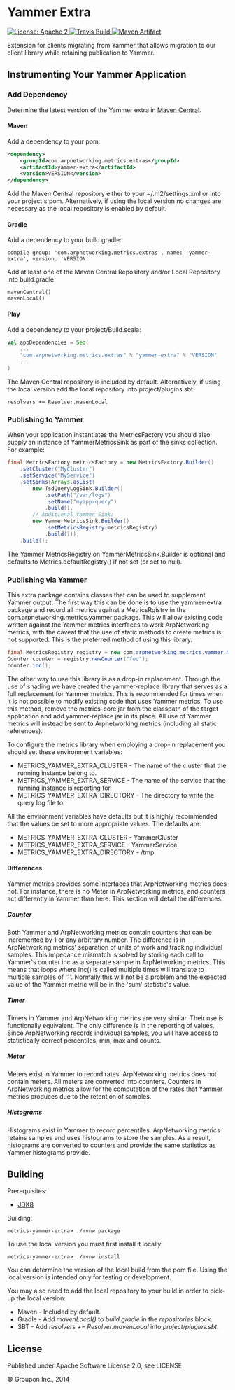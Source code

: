 Yammer Extra
============

<a href="https://raw.githubusercontent.com/ArpNetworking/metrics-yammer-extra/master/LICENSE">
    <img src="https://img.shields.io/hexpm/l/plug.svg"
         alt="License: Apache 2">
</a>
<a href="https://travis-ci.org/ArpNetworking/metrics-yammer-extra/">
    <img src="https://travis-ci.org/ArpNetworking/metrics-yammer-extra.png"
         alt="Travis Build">
</a>
<a href="http://search.maven.org/#search%7Cga%7C1%7Cg%3A%22com.arpnetworking.metrics.extras%22%20a%3A%22yammer-extra%22">
    <img src="https://img.shields.io/maven-central/v/com.arpnetworking.metrics.extras/yammer-extra.svg"
         alt="Maven Artifact">
</a>

Extension for clients migrating from Yammer that allows migration to our client library while retaining publication to Yammer.


Instrumenting Your Yammer Application
-------------------------------------

### Add Dependency

Determine the latest version of the Yammer extra in [Maven Central](http://search.maven.org/#search%7Cga%7C1%7Cg%3A%22com.arpnetworking.metrics.extras%22%20a%3A%22yammer-extra%22).

#### Maven

Add a dependency to your pom:

```xml
<dependency>
    <groupId>com.arpnetworking.metrics.extras</groupId>
    <artifactId>yammer-extra</artifactId>
    <version>VERSION</version>
</dependency>
```

Add the Maven Central repository either to your ~/.m2/settings.xml or into your project's pom.  Alternatively, if using the local version no changes are necessary as the local repository is enabled by default.

#### Gradle

Add a dependency to your build.gradle:

    compile group: 'com.arpnetworking.metrics.extras', name: 'yammer-extra', version: 'VERSION'

Add at least one of the Maven Central Repository and/or Local Repository into build.gradle:

    mavenCentral()
    mavenLocal()

#### Play

Add a dependency to your project/Build.scala:

```scala
val appDependencies = Seq(
    ...
    "com.arpnetworking.metrics.extras" % "yammer-extra" % "VERSION"
    ...
)
```

The Maven Central repository is included by default.  Alternatively, if using the local version add the local repository into project/plugins.sbt:

    resolvers += Resolver.mavenLocal

### Publishing to Yammer

When your application instantiates the MetricsFactory you should also supply an instance of YammerMetricsSink as part of the sinks collection.  For example:

```java
final MetricsFactory metricsFactory = new MetricsFactory.Builder()
    .setCluster("MyCluster")
    .setService("MyService")
    .setSinks(Arrays.asList(
        new TsdQueryLogSink.Builder()
            .setPath("/var/logs")
            .setName("myapp-query")
            .build(),
        // Additional Yammer Sink:
        new YammerMetricsSink.Builder()
            .setMetricsRegistry(metricsRegistry)
            .build()));
    .build();
```

The Yammer MetricsRegistry on YammerMetricsSink.Builder is optional and defaults to Metrics.defaultRegistry() if not set (or set to null).

### Publishing via Yammer

This extra package contains classes that can be used to supplement Yammer output.  The first way this can be done is to use the yammer-extra package and record all
metrics against a MetricsRgistry in the com.arpnetworking.metrics.yammer package.  This will allow existing code written against the Yammer metrics interfaces to work
ArpNetworking metrics, with the caveat that the use of static methods to create metrics is not supported.  This is the preferred method of using this library.

```java
final MetricsRegistry registry = new com.arpnetworking.metrics.yammer.MetricsFactory();
Counter counter = registry.newCounter("foo");
counter.inc();
```

The other way to use this library is as a drop-in replacement.  Through the use of shading we have created the yammer-replace library that serves as a full
replacement for Yammer metrics.  This is recommended for times when it is not possible to modify existing code that uses Yammer metrics.  To use this method,
remove the metrics-core.jar from the classpath of the target application and add yammer-replace.jar in its place.  All use of Yammer metrics will instead be
sent to Arpnetworking metrics (including all static references).

To configure the metrics library when employing a drop-in replacement you should set these environment variables:

* METRICS_YAMMER_EXTRA_CLUSTER - The name of the cluster that the running instance belong to.
* METRICS_YAMMER_EXTRA_SERVICE - The name of the service that the running instance is reporting for.
* METRICS_YAMMER_EXTRA_DIRECTORY - The directory to write the query log file to.

All the environment variables have defaults but it is highly recommended that the values be set to more appropriate values.  The defaults are:

* METRICS_YAMMER_EXTRA_CLUSTER - YammerCluster
* METRICS_YAMMER_EXTRA_SERVICE - YammerService
* METRICS_YAMMER_EXTRA_DIRECTORY - /tmp

#### Differences

Yammer metrics provides some interfaces that ArpNetworking metrics does not.  For instance, there is no Meter in ArpNetworking metrics,
and counters act differently in Yammer than here.  This section will detail the differences.

##### Counter

Both Yammer and ArpNetworking metrics contain counters that can be incremented by 1 or any arbitrary number.  The difference is in
ArpNetworking metrics' separation of units of work and tracking individual samples.  This impedance mismatch is solved by storing each
call to Yammer's counter inc as a separate sample in ArpNetworking metrics.  This means that loops where inc() is called multiple times
will translate to multiple samples of '1'.  Normally this will not be a problem and the expected value of the Yammer metric will be in
the 'sum' statistic's value.

##### Timer

Timers in Yammer and ArpNetworking metrics are very similar.  Their use is functionally equivalent.  The only difference is in the
reporting of values.  Since ArpNetworking records individual samples, you will have access to statistically correct percentiles, min, max
and counts.

##### Meter

Meters exist in Yammer to record rates.  ArpNetworking metrics does not contain meters.  All meters are converted into counters.
Counters in ArpNetworking metrics allow for the computation of the rates that Yammer metrics produces due to the retention of samples.

##### Histograms

Histograms exist in Yammer to record percentiles.  ArpNetworking metrics retains samples and uses histograms to store the samples.  As a
result, histograms are converted to counters and provide the same statistics as Yammer histograms provide.

Building
--------

Prerequisites:
* [JDK8](http://www.oracle.com/technetwork/java/javase/downloads/jdk8-downloads-2133151.html)

Building:

    metrics-yammer-extra> ./mvnw package

To use the local version you must first install it locally:

    metrics-yammer-extra> ./mvnw install

You can determine the version of the local build from the pom file.  Using the local version is intended only for testing or development.

You may also need to add the local repository to your build in order to pick-up the local version:

* Maven - Included by default.
* Gradle - Add *mavenLocal()* to *build.gradle* in the *repositories* block.
* SBT - Add *resolvers += Resolver.mavenLocal* into *project/plugins.sbt*.

License
-------

Published under Apache Software License 2.0, see LICENSE

&copy; Groupon Inc., 2014
